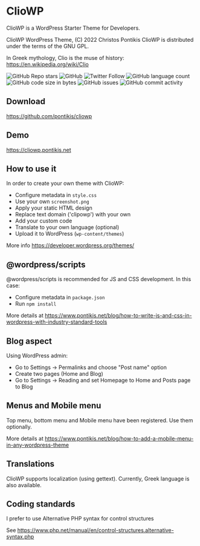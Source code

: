 # ClioWP

ClioWP is a WordPress Starter Theme for Developers.

ClioWP WordPress Theme, (C) 2022 Christos Pontikis
ClioWP is distributed under the terms of the GNU GPL.

In Greek mythology, Clio is the muse of history: https://en.wikipedia.org/wiki/Clio

![GitHub Repo stars](https://img.shields.io/github/stars/pontikis/cliowp?style=social)
![GitHub](https://img.shields.io/github/license/pontikis/cliowp)
![Twitter Follow](https://img.shields.io/twitter/follow/CPontikis?style=social)
![GitHub language count](https://img.shields.io/github/languages/count/pontikis/cliowp)
![GitHub code size in bytes](https://img.shields.io/github/languages/code-size/pontikis/cliowp)
![GitHub issues](https://img.shields.io/github/issues/pontikis/cliowp)
![GitHub commit activity](https://img.shields.io/github/commit-activity/m/pontikis/cliowp)

## Download

https://github.com/pontikis/cliowp

## Demo

https://cliowp.pontikis.net

## How to use it

In order to create your own theme with ClioWP:

* Configure metadata in `style.css`
* Use your own `screenshot.png`
* Apply your static HTML design
* Replace text domain ('clipowp') with your own
* Add your custom code
* Translate to your own language (optional)
* Upload it to WordPress (`wp-content/themes`)

More info https://developer.wordpress.org/themes/

## @wordpress/scripts

@wordpress/scripts is recommended for JS and CSS development. In this case:

* Configure metadata in `package.json`
* Run `npm install`

More details at https://www.pontikis.net/blog/how-to-write-js-and-css-in-wordpress-with-industry-standard-tools

## Blog aspect

Using WordPress admin:

* Go to Settings -> Permalinks and choose "Post name" option
* Create two pages (Home and Blog)
* Go to Settings -> Reading and set Homepage to Home and Posts page to Blog

## Menus and Mobile menu

Top menu, bottom menu and Mobile menu have been registered. Use them optionally.

More details at https://www.pontikis.net/blog/how-to-add-a-mobile-menu-in-any-wordpress-theme

## Translations

ClioWP supports localization (using gettext). Currently, Greek language is also available.

## Coding standards

I prefer to use Alternative PHP syntax for control structures

See  https://www.php.net/manual/en/control-structures.alternative-syntax.php

